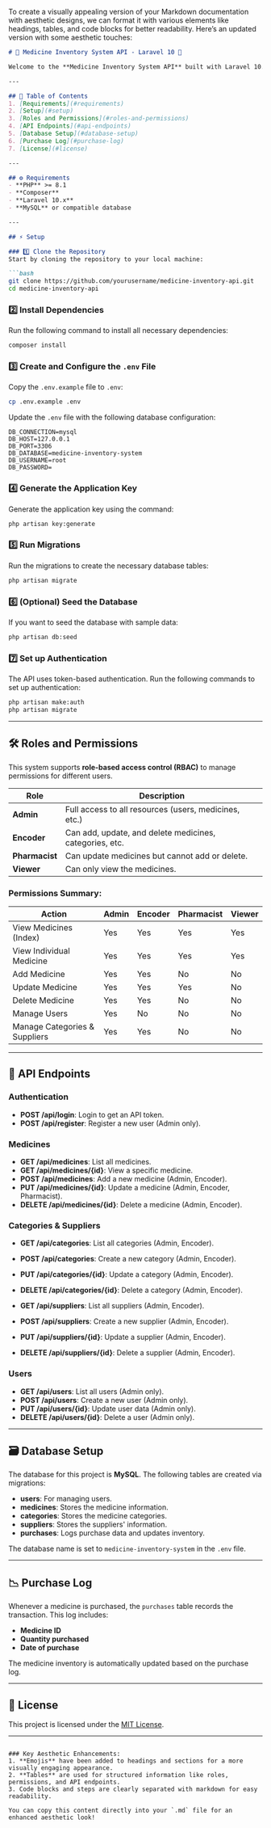 To create a visually appealing version of your Markdown documentation with aesthetic designs, we can format it with various elements like headings, tables, and code blocks for better readability. Here’s an updated version with some aesthetic touches:

```md
# 🌿 Medicine Inventory System API - Laravel 10 🌿

Welcome to the **Medicine Inventory System API** built with Laravel 10. This API includes authentication, authorization, and role-based access for managing medicines, categories, suppliers, and user data. It also logs purchases to update medicine stock and keeps track of the inventory.

---

## 📑 Table of Contents
1. [Requirements](#requirements)
2. [Setup](#setup)
3. [Roles and Permissions](#roles-and-permissions)
4. [API Endpoints](#api-endpoints)
5. [Database Setup](#database-setup)
6. [Purchase Log](#purchase-log)
7. [License](#license)

---

## ⚙️ Requirements
- **PHP** >= 8.1
- **Composer**
- **Laravel 10.x**
- **MySQL** or compatible database

---

## ⚡ Setup

### 1️⃣ Clone the Repository
Start by cloning the repository to your local machine:

```bash
git clone https://github.com/yourusername/medicine-inventory-api.git
cd medicine-inventory-api
```

### 2️⃣ Install Dependencies
Run the following command to install all necessary dependencies:

```bash
composer install
```

### 3️⃣ Create and Configure the `.env` File
Copy the `.env.example` file to `.env`:

```bash
cp .env.example .env
```

Update the `.env` file with the following database configuration:

```env
DB_CONNECTION=mysql
DB_HOST=127.0.0.1
DB_PORT=3306
DB_DATABASE=medicine-inventory-system
DB_USERNAME=root
DB_PASSWORD=
```

### 4️⃣ Generate the Application Key
Generate the application key using the command:

```bash
php artisan key:generate
```

### 5️⃣ Run Migrations
Run the migrations to create the necessary database tables:

```bash
php artisan migrate
```

### 6️⃣ (Optional) Seed the Database
If you want to seed the database with sample data:

```bash
php artisan db:seed
```

### 7️⃣ Set up Authentication
The API uses token-based authentication. Run the following commands to set up authentication:

```bash
php artisan make:auth
php artisan migrate
```

---

## 🛠️ Roles and Permissions

This system supports **role-based access control (RBAC)** to manage permissions for different users.

| **Role**    | **Description**                                        |
|-------------|--------------------------------------------------------|
| **Admin**   | Full access to all resources (users, medicines, etc.)  |
| **Encoder** | Can add, update, and delete medicines, categories, etc. |
| **Pharmacist** | Can update medicines but cannot add or delete. |
| **Viewer**  | Can only view the medicines.                          |

### Permissions Summary:

| **Action**                    | **Admin** | **Encoder** | **Pharmacist** | **Viewer** |
|-------------------------------|-----------|-------------|----------------|------------|
| View Medicines (Index)        | Yes       | Yes         | Yes            | Yes        |
| View Individual Medicine      | Yes       | Yes         | Yes            | Yes        |
| Add Medicine                   | Yes       | Yes         | No             | No         |
| Update Medicine                | Yes       | Yes         | Yes            | No         |
| Delete Medicine                | Yes       | Yes         | No             | No         |
| Manage Users                   | Yes       | No          | No             | No         |
| Manage Categories & Suppliers  | Yes       | Yes         | No             | No         |

---

## 📡 API Endpoints

### Authentication
- **POST /api/login**: Login to get an API token.
- **POST /api/register**: Register a new user (Admin only).

### Medicines
- **GET /api/medicines**: List all medicines.
- **GET /api/medicines/{id}**: View a specific medicine.
- **POST /api/medicines**: Add a new medicine (Admin, Encoder).
- **PUT /api/medicines/{id}**: Update a medicine (Admin, Encoder, Pharmacist).
- **DELETE /api/medicines/{id}**: Delete a medicine (Admin, Encoder).

### Categories & Suppliers
- **GET /api/categories**: List all categories (Admin, Encoder).
- **POST /api/categories**: Create a new category (Admin, Encoder).
- **PUT /api/categories/{id}**: Update a category (Admin, Encoder).
- **DELETE /api/categories/{id}**: Delete a category (Admin, Encoder).

- **GET /api/suppliers**: List all suppliers (Admin, Encoder).
- **POST /api/suppliers**: Create a new supplier (Admin, Encoder).
- **PUT /api/suppliers/{id}**: Update a supplier (Admin, Encoder).
- **DELETE /api/suppliers/{id}**: Delete a supplier (Admin, Encoder).

### Users
- **GET /api/users**: List all users (Admin only).
- **POST /api/users**: Create a new user (Admin only).
- **PUT /api/users/{id}**: Update user data (Admin only).
- **DELETE /api/users/{id}**: Delete a user (Admin only).

---

## 🗃️ Database Setup

The database for this project is **MySQL**. The following tables are created via migrations:

- **users**: For managing users.
- **medicines**: Stores the medicine information.
- **categories**: Stores the medicine categories.
- **suppliers**: Stores the suppliers' information.
- **purchases**: Logs purchase data and updates inventory.

The database name is set to `medicine-inventory-system` in the `.env` file.

---

## 📉 Purchase Log

Whenever a medicine is purchased, the `purchases` table records the transaction. This log includes:

- **Medicine ID**
- **Quantity purchased**
- **Date of purchase**

The medicine inventory is automatically updated based on the purchase log.

---

## 📝 License

This project is licensed under the [MIT License](LICENSE).

---
```

### Key Aesthetic Enhancements:
1. **Emojis** have been added to headings and sections for a more visually engaging appearance.
2. **Tables** are used for structured information like roles, permissions, and API endpoints.
3. Code blocks and steps are clearly separated with markdown for easy readability.

You can copy this content directly into your `.md` file for an enhanced aesthetic look!